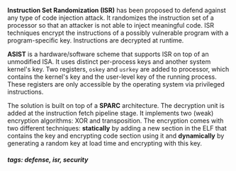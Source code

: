 <!-- Please prefix the notes with the date as in [22/12/2020] -->

**Instruction Set Randomization (ISR)** has been proposed to defend against any type of code injection attack. It randomizes the instruction set of a processor so that an attacker is not able to inject meaningful code. ISR techniques encrypt the instructions of a possibly vulnerable program with a program-specific key. Instructions are decrypted at runtime. 

**ASIST** is a hardware/software scheme that supports ISR on top of an unmodified ISA. It uses distinct per-process keys and another system kernel's key. Two registers, `oskey` and `usrkey` are added to processor, which contains the kernel's key and the user-level key of the running process. These registers are only accessible by the operating system via privileged instructions.

The solution is built on top of a **SPARC** architecture. The decryption unit is added at the instruction fetch pipeline stage. It implements two (weak) encryption algorithms: XOR and transposition. The encryption comes with two different techniques: **statically** by adding a new section in the ELF that contains the key and encrypting code section using it and **dynamically** by generating a random key at load time and encrypting with this key.

##### tags: defense, isr, security